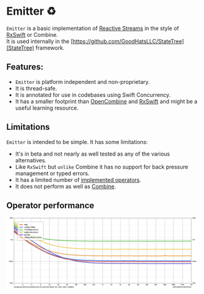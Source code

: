 # Emitter ♻️

`Emitter` is a basic implementation of [Reactive Streams](http://www.reactive-streams.org/) in the style of [RxSwift](https://github.com/ReactiveX/RxSwift) or Combine.  
It is used internally in the [https://github.com/GoodHatsLLC/StateTree](StateTree) framework.

## Features:
* `Emitter` is platform independent and non-proprietary.
* It is thread-safe.
* It is annotated for use in codebases using Swift Concurrency.
* It has a smaller footprint than [OpenCombine](https://github.com/OpenCombine/OpenCombine) and [RxSwift](https://github.com/ReactiveX/RxSwift) and might be a useful learning resource.

## Limitations

`Emitter` is intended to be simple. It has some limitations:
* It's in beta and not nearly as well tested as any of the various alternatives.
* Like `RxSwift` but `unlike` Combine it has no support for back pressure management or typed errors.
* It has a limited number of [implemented operators](https://github.com/GoodHatsLLC/Emitter/tree/main/Sources/Emitter/Operators).
* It does not perform as well as [Combine](https://github.com/GoodHatsLLC/Emitter/blob/main/Tests/EmitterTests/Benchmarks/Benchmarks.swift).

## Operator performance

![Emitter operator performance](https://github.com/GoodHatsLLC/Emitter/blob/main/Benchmarks/chart.png?raw=true)
